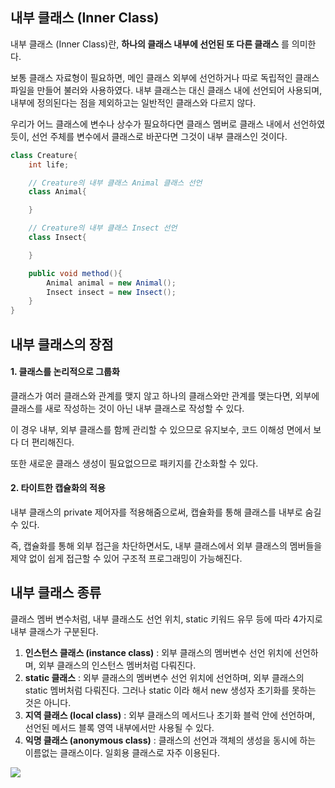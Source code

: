 ## 내부 클래스 (Inner Class)
내부 클래스 (Inner Class)란, **하나의 클래스 내부에 선언된 또 다른 클래스** 를 의미한다.

보통 클래스 자료형이 필요하면, 메인 클래스 외부에 선언하거나 따로 독립적인 클래스 파일을 만들어 불러와 사용하였다. 내부 클래스는 대신 클래스 내에 선언되어 사용되며, 내부에 정의된다는 점을 제외하고는 일반적인 클래스와 다르지 않다. 

우리가 어느 클래스에 변수나 상수가 필요하다면 클래스 멤버로 클래스 내에서 선언하였듯이, 선언 주체를 변수에서 클래스로 바꾼다면 그것이 내부 클래스인 것이다.
```java
class Creature{
    int life;

    // Creature의 내부 클래스 Animal 클래스 선언
    class Animal{

    }

    // Creature의 내부 클래스 Insect 선언
    class Insect{

    }

    public void method(){
        Animal animal = new Animal();
        Insect insect = new Insect();
    }
}
```

## 내부 클래스의 장점

#### 1. 클래스를 논리적으로 그룹화
클래스가 여러 클래스와 관계를 맺지 않고 하나의 클래스와만 관계를 맺는다면, 외부에 클래스를 새로 작성하는 것이 아닌 내부 클래스로 작성할 수 있다.

이 경우 내부, 외부 클래스를 함께 관리할 수 있으므로 유지보수, 코드 이해성 면에서 보다 더 편리해진다.

또한 새로운 클래스 생성이 필요없으므로 패키지를 간소화할 수 있다.

#### 2. 타이트한 캡슐화의 적용
내부 클래스의 private 제어자를 적용해줌으로써, 캡슐화를 통해 클래스를 내부로 숨길 수 있다.

즉, 캡슐화를 통해 외부 접근을 차단하면서도, 내부 클래스에서 외부 클래스의 멤버들을 제약 없이 쉽게 접근할 수 있어 구조적 프로그래밍이 가능해진다.

## 내부 클래스 종류
클래스 멤버 변수처럼, 내부 클래스도 선언 위치, static 키워드 유무 등에 따라 4가지로 내부 클래스가 구분된다.
1. **인스턴스 클래스 (instance class)** : 외부 클래스의 멤버변수 선언 위치에 선언하며, 외부 클래스의 인스턴스 멤버처럼 다뤄진다.
2. **static 클래스** : 외부 클래스의 멤버변수 선언 위치에 선언하며, 외부 클래스의 static 멤버처럼 다뤄진다. 그러나 static 이라 해서 new 생성자 초기화를 못하는 것은 아니다. 
3. **지역 클래스 (local class)** : 외부 클래스의 메서드나 초기화 블럭 안에 선언하며, 선언된 메서드 블록 영역 내부에서만 사용될 수 있다.
4. **익명 클래스 (anonymous class)** : 클래스의 선언과 객체의 생성을 동시에 하는 이름없는 클래스이다. 일회용 클래스로 자주 이용된다.

<img src ='https://blog.kakaocdn.net/dn/liMT3/btrPmFexS5V/F3aU2QtWsEFQ9cvBI8VkEK/img.png'>
